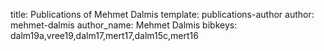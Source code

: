 title: Publications of Mehmet Dalmis
template: publications-author
author: mehmet-dalmis
author_name: Mehmet Dalmis
bibkeys: dalm19a,vree19,dalm17,mert17,dalm15c,mert16